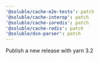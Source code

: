 ```yaml
---
'@soluble/cache-e2e-tests': patch
'@soluble/cache-interop': patch
'@soluble/cache-ioredis': patch
'@soluble/cache-redis': patch
'@soluble/dsn-parser': patch
---
```


Publish a new release with yarn 3.2

